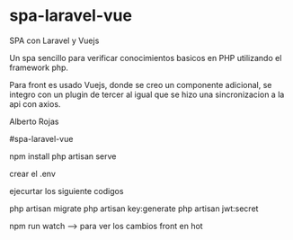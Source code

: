 # spa-laravel-vue
SPA con Laravel y Vuejs

Un spa sencillo para verificar conocimientos basicos en PHP utilizando el framework php.

Para front es usado Vuejs, donde se creo un componente adicional, se integro con un plugin de tercer al igual que se hizo una sincronizacion a la api con axios.

Alberto Rojas

#spa-laravel-vue

npm install
php artisan serve

crear el .env 

ejecurtar los siguiente codigos 



php artisan migrate
php artisan key:generate
php artisan jwt:secret

npm run watch --> para ver los cambios front en hot
